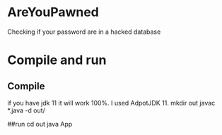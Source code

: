 # AreYouPawned
Checking if your password are in a hacked database

# Compile and run
## Compile
if you have jdk 11 it will work 100%. I used AdpotJDK 11.
mkdir out
javac *.java -d out/

##run
cd out
java App
